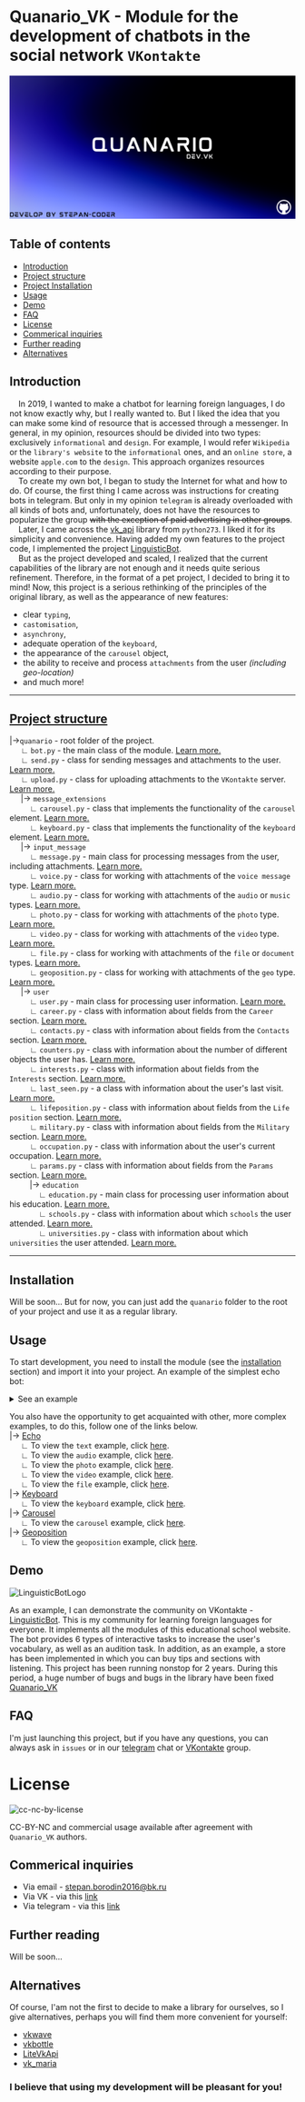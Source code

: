 # Quanario_VK - Module for the development of chatbots in the social network `VKontakte`

![Logo](images/Quanario.png)  

## Table of contents

* [Introduction](#introduction)
* [Project structure](#project-structure)
* [Project Installation](#installation)
* [Usage](#usage)
* [Demo](#demo)
* [FAQ](#faq)
* [License](#license)
* [Commerical inquiries](#commerical-inquiries)
* [Further reading](#further-reading)
* [Alternatives](#alternatives)


## Introduction 

&nbsp;&nbsp;&nbsp;&nbsp;In 2019, I wanted to make a chatbot for learning foreign languages, I do not know exactly why, but I really wanted to. But I liked the idea that you can make some kind of resource that is accessed through a messenger. In general, in my opinion, resources should be divided into two types: exclusively `informational` and `design`. For example, I would refer `Wikipedia` or the `library's website` to the `informational` ones, and an `online store`, a website `apple.com` to the `design`. This approach organizes resources according to their purpose.  
&nbsp;&nbsp;&nbsp;&nbsp;To create my own bot, I began to study the Internet for what and how to do. Of course, the first thing I came across was instructions for creating bots in telegram. But only in my opinion `telegram` is already overloaded with all kinds of bots and, unfortunately, does not have the resources to popularize the group ~~with the exception of paid advertising in other groups~~.  
&nbsp;&nbsp;&nbsp;&nbsp;Later, I came across the [vk_api](https://github.com/python273/vk_api) library from `python273`. I liked it for its simplicity and convenience. Having added my own features to the project code, I implemented the project [LinguisticBot](https://vk.me/linguisticbot).  
&nbsp;&nbsp;&nbsp;&nbsp;But as the project developed and scaled, I realized that the current capabilities of the library are not enough and it needs quite serious refinement. Therefore, in the format of a pet project, I decided to bring it to mind! Now, this project is a serious rethinking of the principles of the original library, as well as the appearance of new features: 
- clear `typing`,
- `castomisation`, 
- `asynchrony`, 
- adequate operation of the `keyboard`, 
- the appearance of the `carousel` object, 
- the ability to receive and process `attachments` from the user _(including geo-location)_   
- and much more!
---

## [Project structure](quanario)
 
|->`quanario` - root folder of the project.  
&nbsp;&nbsp;&nbsp;&nbsp; ∟ `bot.py` - the main class of the module. [Learn more.](https://github.com/Stepan-coder/Quanario_VK/tree/master/quanario/quanario#botpy)  
&nbsp;&nbsp;&nbsp;&nbsp; ∟ `send.py` - class for sending messages and attachments to the user. [Learn more.](https://github.com/Stepan-coder/Quanario_VK/tree/master/quanario/quanario#sendpy)  
&nbsp;&nbsp;&nbsp;&nbsp; ∟ `upload.py` - class for uploading attachments to the `VKontakte` server. [Learn more.](https://github.com/Stepan-coder/Quanario_VK/tree/master/quanario/quanario#uploadpy)  
&nbsp;&nbsp;&nbsp;&nbsp; |-> `message_extensions`  
&nbsp;&nbsp;&nbsp;&nbsp;&nbsp;&nbsp;&nbsp;&nbsp; ∟ `carousel.py` - class that implements the functionality of the `carousel` element. [Learn more.](https://github.com/Stepan-coder/Quanario_VK/tree/master/quanario/quanario#message_extensions--carouselpy)  
&nbsp;&nbsp;&nbsp;&nbsp;&nbsp;&nbsp;&nbsp;&nbsp; ∟ `keyboard.py` - class that implements the functionality of the `keyboard` element. [Learn more.](https://github.com/Stepan-coder/Quanario_VK/tree/master/quanario/quanario#message_extensions--keyboardpy)  
&nbsp;&nbsp;&nbsp;&nbsp; |-> `input_message`  
&nbsp;&nbsp;&nbsp;&nbsp;&nbsp;&nbsp;&nbsp;&nbsp; ∟ `message.py` - main class for processing messages from the user, including attachments. [Learn more.](https://github.com/Stepan-coder/Quanario_VK/tree/master/quanario/quanario#input_message--messagepy)  
&nbsp;&nbsp;&nbsp;&nbsp;&nbsp;&nbsp;&nbsp;&nbsp; ∟ `voice.py` - class for working with attachments of the `voice message` type. [Learn more.](https://github.com/Stepan-coder/Quanario_VK/tree/master/quanario/quanario#input_message--voicepy)  
&nbsp;&nbsp;&nbsp;&nbsp;&nbsp;&nbsp;&nbsp;&nbsp; ∟ `audio.py` - class for working with attachments of the `audio` or `music` types. [Learn more.](https://github.com/Stepan-coder/Quanario_VK/tree/master/quanario/quanario#input_message--audiopy)  
&nbsp;&nbsp;&nbsp;&nbsp;&nbsp;&nbsp;&nbsp;&nbsp; ∟ `photo.py` - class for working with attachments of the `photo` type. [Learn more.](https://github.com/Stepan-coder/Quanario_VK/tree/master/quanario/quanario#input_message--photopy)  
&nbsp;&nbsp;&nbsp;&nbsp;&nbsp;&nbsp;&nbsp;&nbsp; ∟ `video.py` - class for working with attachments of the `video` type. [Learn more.](https://github.com/Stepan-coder/Quanario_VK/tree/master/quanario/quanario#input_message--videopy)  
&nbsp;&nbsp;&nbsp;&nbsp;&nbsp;&nbsp;&nbsp;&nbsp; ∟ `file.py` - class for working with attachments of the `file` or `document` types. [Learn more.](https://github.com/Stepan-coder/Quanario_VK/tree/master/quanario/quanario#input_message--filepy)  
&nbsp;&nbsp;&nbsp;&nbsp;&nbsp;&nbsp;&nbsp;&nbsp; ∟ `geoposition.py` - class for working with attachments of the `geo` type. [Learn more.](https://github.com/Stepan-coder/Quanario_VK/tree/master/quanario/quanario#input_message--geopositionpy)  
&nbsp;&nbsp;&nbsp;&nbsp; |-> `user`  
&nbsp;&nbsp;&nbsp;&nbsp;&nbsp;&nbsp;&nbsp;&nbsp; ∟ `user.py` - main class for processing user information. [Learn more.](https://github.com/Stepan-coder/Quanario_VK/tree/master/quanario/quanario#user--userpy)  
&nbsp;&nbsp;&nbsp;&nbsp;&nbsp;&nbsp;&nbsp;&nbsp; ∟ `career.py` - class with information about fields from the `Career` section. [Learn more.](https://github.com/Stepan-coder/Quanario_VK/tree/master/quanario/quanario#user--careerpy)  
&nbsp;&nbsp;&nbsp;&nbsp;&nbsp;&nbsp;&nbsp;&nbsp; ∟ `contacts.py` - class with information about fields from the `Contacts` section. [Learn more.](https://github.com/Stepan-coder/Quanario_VK/tree/master/quanario/quanario#user--contactspy)  
&nbsp;&nbsp;&nbsp;&nbsp;&nbsp;&nbsp;&nbsp;&nbsp; ∟ `counters.py` - class with information about the number of different objects the user has. [Learn more.](https://github.com/Stepan-coder/Quanario_VK/tree/master/quanario/quanario#user--counterspy)  
&nbsp;&nbsp;&nbsp;&nbsp;&nbsp;&nbsp;&nbsp;&nbsp; ∟ `interests.py` - class with information about fields from the `Interests` section. [Learn more.](https://github.com/Stepan-coder/Quanario_VK/tree/master/quanario/quanario#user--interestspy)  
&nbsp;&nbsp;&nbsp;&nbsp;&nbsp;&nbsp;&nbsp;&nbsp; ∟ `last_seen.py` - a class with information about the user's last visit. [Learn more.](https://github.com/Stepan-coder/Quanario_VK/tree/master/quanario/quanario#user--last_seenpy)  
&nbsp;&nbsp;&nbsp;&nbsp;&nbsp;&nbsp;&nbsp;&nbsp; ∟ `lifeposition.py` - class with information about fields from the `Life position` section. [Learn more.](https://github.com/Stepan-coder/Quanario_VK/tree/master/quanario/quanario#user--lifepositionpy)  
&nbsp;&nbsp;&nbsp;&nbsp;&nbsp;&nbsp;&nbsp;&nbsp; ∟ `military.py` - class with information about fields from the `Military` section. [Learn more.](https://github.com/Stepan-coder/Quanario_VK/tree/master/quanario/quanario#user--militarypy)  
&nbsp;&nbsp;&nbsp;&nbsp;&nbsp;&nbsp;&nbsp;&nbsp; ∟ `occupation.py` - class with information about the user's current occupation. [Learn more.](https://github.com/Stepan-coder/Quanario_VK/tree/master/quanario/quanario#user--occupationpy)  
&nbsp;&nbsp;&nbsp;&nbsp;&nbsp;&nbsp;&nbsp;&nbsp; ∟ `params.py` - class with information about fields from the `Params` section. [Learn more.](https://github.com/Stepan-coder/Quanario_VK/tree/master/quanario/quanario#user--paramspy)  
&nbsp;&nbsp;&nbsp;&nbsp;&nbsp;&nbsp;&nbsp;&nbsp; |-> `education`  
&nbsp;&nbsp;&nbsp;&nbsp;&nbsp;&nbsp;&nbsp;&nbsp;&nbsp;&nbsp;&nbsp;&nbsp; ∟ `education.py` - main class for processing user information about his education. [Learn more.](https://github.com/Stepan-coder/Quanario_VK/tree/master/quanario/quanario#user--education--educationpy)  
&nbsp;&nbsp;&nbsp;&nbsp;&nbsp;&nbsp;&nbsp;&nbsp;&nbsp;&nbsp;&nbsp;&nbsp; ∟ `schools.py` - class with information about which `schools` the user attended. [Learn more.](https://github.com/Stepan-coder/Quanario_VK/tree/master/quanario/quanario#user--education--schoolspy)  
&nbsp;&nbsp;&nbsp;&nbsp;&nbsp;&nbsp;&nbsp;&nbsp;&nbsp;&nbsp;&nbsp;&nbsp; ∟ `universities.py` - class with information about which `universities` the user attended. [Learn more.](https://github.com/Stepan-coder/Quanario_VK/tree/master/quanario/quanario#user--education--universitiespy)  

---
## **Installation**

Will be soon... But for now, you can just add the `quanario` folder to the root of your project and use it as a regular library.

## **Usage**

To start development, you need to install the module (see the [installation](#installation) section) and import it into your project. An example of the simplest echo bot:

<details><summary>See an example</summary><p>

```Python3
from quanario.bot import *


def send_keyboard(bot: Bot, message: Message, args: tuple = None):
    pass

TOKEN = "*YOUR TOKEN*"
APP_ID = 000000000

bot = Bot(token=TOKEN, app_id=APP_ID)
bot.run(init_method=send_keyboard)
```

</p></details>

You also have the opportunity to get acquainted with other, more complex examples, to do this, follow one of the links below.  
|-> [Echo](examples/echo)  
&nbsp;&nbsp;&nbsp;&nbsp; ∟ To view the `text` example, click [here](examples/echo/text.py).  
&nbsp;&nbsp;&nbsp;&nbsp; ∟ To view the `audio` example, click [here](examples/echo/audio.py).  
&nbsp;&nbsp;&nbsp;&nbsp; ∟ To view the `photo` example, click [here](examples/echo/photo.py).  
&nbsp;&nbsp;&nbsp;&nbsp; ∟ To view the `video` example, click [here](examples/echo/video.py).  
&nbsp;&nbsp;&nbsp;&nbsp; ∟ To view the `file` example, click [here](examples/echo/file.py).  
|-> [Keyboard](examples/keyboard)  
&nbsp;&nbsp;&nbsp;&nbsp; ∟ To view the `keyboard` example, click [here](examples/keyboard/keyboard.py).  
|-> [Carousel](examples/carousel)  
&nbsp;&nbsp;&nbsp;&nbsp; ∟ To view the `carousel` example, click [here](examples/carousel/carousel.py).  
|-> [Geoposition](examples/geoposition)  
&nbsp;&nbsp;&nbsp;&nbsp; ∟ To view the `geoposition` example, click [here](examples/geoposition/geoposition.py). 

## **Demo**

![LinguisticBotLogo](https://sun9-41.userapi.com/impg/GTqw8HgGArjBXm2TYsUhpXSvP0zc6BLwgwahmg/t51vIX4ts2g.jpg?size=2560x2560&quality=95&sign=d82fead7ad72554a5d3eb5a24a4826a6&type=album)

As an example, I can demonstrate the community on VKontakte - [LinguisticBot](https://vk.me/linguisticbot ). This is my community for learning foreign languages for everyone. It implements all the modules of this educational school website. The bot provides 6 types of interactive tasks to increase the user's vocabulary, as well as an audition task. In addition, as an example, a store has been implemented in which you can buy tips and sections with listening. This project has been running nonstop for 2 years. During this period, a huge number of bugs and bugs in the library have been fixed [Quanario_VK](https://github.com/Stepan-coder/Quanario_VK)

## **FAQ**

I'm just launching this project, but if you have any questions, you can always ask in `issues` or in our [telegram](https://t.me/+-awnUbOP1l41MjAy) chat or [VKontakte](https://vk.com/quanario_vk) group.

# **License**

![сс-nc-by-license](https://static.wixstatic.com/media/342407_05e016f9f44240429203c35dfc8df63b~mv2.png/v1/fill/w_563,h_200,al_c,lg_1,q_80/342407_05e016f9f44240429203c35dfc8df63b~mv2.webp)

CC-BY-NC and commercial usage available after agreement with `Quanario_VK` authors.

## **Commerical inquiries**

- Via email - stepan.borodin2016@bk.ru
- Via VK - via this [link](https://vk.com/stepanborodin)
- Via telegram - via this [link](https://t.me/StepanBorodin)

## **Further reading**

Will be soon... 

## Alternatives

Of course, I'am not the first to decide to make a library for ourselves, so I give alternatives, perhaps you will find them more convenient for yourself:  
* [vkwave](https://github.com/fscdev/vkwave)
* [vkbottle](https://github.com/vkbottle/vkbottle)
* [LiteVkApi](https://github.com/Ma-Mush/LiteVkApi)
* [vk_maria](https://github.com/lxstvayne/vk_maria)


### I believe that using my development will be pleasant for you!